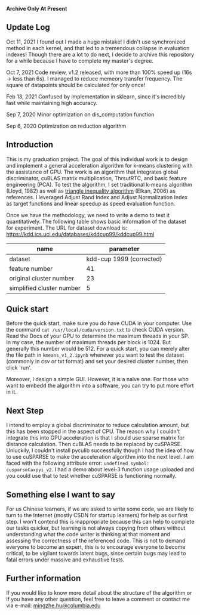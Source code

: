 **Archive Only At Present**

## Update Log

Oct 11, 2021 I found out I made a huge mistake! I didn't use synchronized method in each kernel, and that led to a tremendous collapse in evaluation indexes! Though there are a lot to do next, I decide to archive this repository for a while because I have to complete my master's degree.

Oct 7, 2021 Code review, v1.2 released, with more than 100% speed up (16s -> less than 6s). I managed to reduce memeory transfer frequency. The square of datapoints should be calculated for only once! 

Feb 13, 2021 Confused by implementation in sklearn, since it's incredibly fast while maintaining high accuracy.

Sep 7, 2020  Minor optimization on dis_computation function

Sep 6, 2020  Optimization on reduction algorithm

## Introduction

This is my graduation project. The goal of this individual work is to design and implement a general acceleration algorithm for k-means clustering with the assistance of GPU. The work is an algorithm that integrates global discriminator, cuBLAS matrix multiplication, ThrsutRTC, and basic feature engineering (PCA). To test the algorithm, I set traditional k-means algorithm (Lloyd, 1982) as well as [triangle inequality algorithm](https://www.aaai.org/Papers/ICML/2003/ICML03-022.pdf) (Elkan, 2006) as references. I leveraged Adjust Rand Index and Adjust Normalization Index as target functions and linear speedup as speed evaluation function.

Once we have the methodology, we need to write a demo to test it quantitatively. The following table shows basic information of the dataset for experiment. The URL for dataset download is: https://kdd.ics.uci.edu/databases/kddcup99/kddcup99.html

| name                      | parameter                |
| ------------------------- | ------------------------ |
| dataset                   | kdd-cup 1999 (corrected) |
| feature number            | 41                       |
| original cluster number   | 23                       |
| simplified cluster number | 5                        |

## Quick start

Before the quick start, make sure you do have CUDA in your computer. Use the command `cat /usr/local/cuda/version.txt` to check CUDA version. Read the Docs of your GPU to determine the maximum threads in your SP. In my case, the number of maximum threads per block is 1024. But generally this number would be 512. For a quick start, you can merely alter the file path in `kmeans_v1_2.ipynb` whenever you want to test the dataset (commonly in csv or txt format) and set your desired cluster number, then click 'run'. 

Moreover, I design a simple GUI. However, it is a naïve one. For those who want to embedd the algorithm into a software, you can try to put more effort in it.

## Next Step

I intend to employ a global discriminator to reduce calculation amount, but this has been stopped in the aspect of CPU. The reason why I couldn't integrate this into GPU acceleration is that I should use sparse matrix for distance calculation. Then cuBLAS needs to be replaced by cuSPARSE. Unluckily, I couldn't install pyculib successfully though I had the idea of how to use cuSPARSE to make the acceleration algorithm into the next level. I am faced with the following attribute error: `undefined symbol: cusparseCaxpyi_v2`. I had a demo about level-3 function usage uploaded and you could use that to test whether cuSPARSE is functioning normally.

## Something else I want to say

For us Chinese learners, if we are asked to write some code, we are likely to turn to the Internet (mostly CSDN for startup learners) for help as our first step. I won't contend this is inappropriate because this can help to complete our tasks quicker, but learning is not always copying from others without understanding what the code writer is thinking at that moment and assessing the correctness of the referenced code. This is not to demand everyone to become an expert, this is to encourage everyone to become critical, to be vigilant towards latent bugs, since certain bugs may lead to fatal errors under massive and exhaustive tests.

## Further information

If you would like to know more detail about the structure of the algorithm or if you have any other question, feel free to leave a comment or contact me via e-mail: mingzhe.hu@columbia.edu
